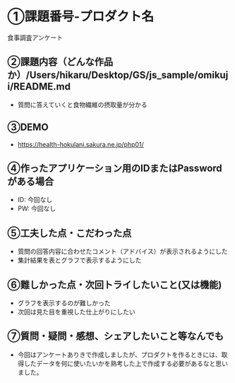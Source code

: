 
# ①課題番号-プロダクト名

食事調査アンケート

## ②課題内容（どんな作品か）/Users/hikaru/Desktop/GS/js_sample/omikuji/README.md

- 質問に答えていくと食物繊維の摂取量が分かる

## ③DEMO
- https://health-hokulani.sakura.ne.jp/php01/

## ④作ったアプリケーション用のIDまたはPasswordがある場合

- ID: 今回なし
- PW: 今回なし

## ⑤工夫した点・こだわった点

- 質問の回答内容に合わせたコメント（アドバイス）が表示されるようにした
- 集計結果を表とグラフで表示するようにした

## ⑥難しかった点・次回トライしたいこと(又は機能)

- グラフを表示するのが難しかった
- 次回は見た目を重視した仕上がりにしたい

## ⑦質問・疑問・感想、シェアしたいこと等なんでも

- 今回はアンケートありきで作成しましたが、プロダクトを作るときには、取得したデータを何に使いたいかを熟考した上で作成する必要があるなと思いました。
